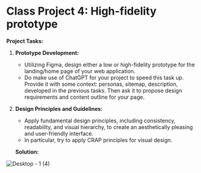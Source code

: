 # Class Project 4: High-fidelity prototype

**Project Tasks:**

1. **Prototype Development:**
    - Utilizing Figma, design either a low or high-fidelity prototype for the landing/home page of your web application.
    - Do make use of ChatGPT for your project to speed this task up. Provide it with some context: personas, sitemap, description, developed in the previous tasks. Then ask it to propose design requirements and content outline for your page.
    
2. **Design Principles and Guidelines:**
    - Apply fundamental design principles, including consistency, readability, and visual hierarchy, to create an aesthetically pleasing and user-friendly interface.
    - In particular, try to apply CRAP principles for visual design.
    
    **Solution:**
    
![Desktop - 1 (4)](https://github.com/jerkocurkovic/HCI-2023-24/assets/92371490/5b833ab6-9ac2-4995-99d6-ebdb5fc69663)
